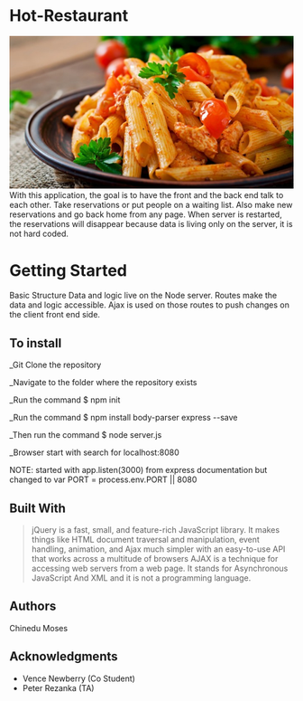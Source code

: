 # Hot-Restaurant
![](https://raw.githubusercontent.com/chinedu2moses/HOT-RESTAURANT/master/asset/dreamstime.jpg)
With this application, the goal is to have the front and the back end talk to each other. Take reservations or put people on a waiting list. Also make new reservations and go back home from any page. When server is restarted, the reservations will disappear because data is living only on the server, it is not hard coded.

# Getting Started

Basic Structure
Data and logic live on the Node server. Routes make the data and logic accessible. Ajax is used on those routes to push changes on the client front end side.

## To install
_Git Clone the repository

_Navigate to the folder where the repository exists

_Run the command $ npm init

_Run the command $ npm install body-parser express --save

_Then run the command $ node server.js

_Browser start with search for localhost:8080

NOTE: started with app.listen(3000) from express documentation but changed to var PORT = process.env.PORT || 8080
## Built With
> jQuery is a fast, small, and feature-rich JavaScript library. It makes things like HTML document traversal and manipulation, 
> event handling, animation, and Ajax much simpler with an easy-to-use API that works across a multitude of browsers
> AJAX is a technique for accessing web servers from a web page. It stands for Asynchronous JavaScript And XML and it is not a programming language.

## Authors
Chinedu Moses

## Acknowledgments
* Vence Newberry (Co Student)
* Peter Rezanka (TA)

